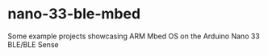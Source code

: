 # nano-33-ble-mbed
Some example projects showcasing ARM Mbed OS on the Arduino Nano 33 BLE/BLE Sense
